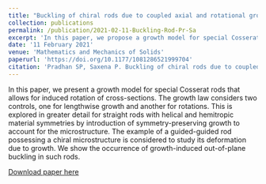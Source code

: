 ```yaml
---
title: "Buckling of chiral rods due to coupled axial and rotational growth"
collection: publications
permalink: /publication/2021-02-11-Buckling-Rod-Pr-Sa
excerpt: 'In this paper, we propose a growth model for special Cosserat rods, allowing induced rotation of cross-sections. Examining straight rods with helical and hemitropic symmetries, we demonstrate growth-induced out-of-plane buckling, particularly in a guided-guided rod with a chiral microstructure.'
date: '11 February 2021'
venue: 'Mathematics and Mechanics of Solids'
paperurl: 'https://doi.org/10.1177/1081286521999704'
citation: 'Pradhan SP, Saxena P. Buckling of chiral rods due to coupled axial and rotational growth. <i>Mathematics and Mechanics of Solids<\i>. 2021;26(11):1675-1700.'
---
```

In this paper, we present a growth model for special Cosserat rods that allows for induced rotation of cross-sections. The growth law considers two controls, one for lengthwise growth and another for rotations. This is explored in greater detail for straight rods with helical and hemitropic material symmetries by introduction of symmetry-preserving growth to account for the microstructure. The example of a guided-guided rod possessing a chiral microstructure is considered to study its deformation due to growth. We show the occurrence of growth-induced out-of-plane buckling in such rods.


[Download paper here](https://journals.sagepub.com/doi/pdf/10.1177/1081286521999704)

